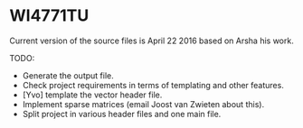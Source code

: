 # WI4771TU

Current version of the source files is April 22 2016 based on Arsha his work.

TODO:
- Generate the output file.
- Check project requirements in terms of templating and other features.
- [Yvo] template the vector header file.
- Implement sparse matrices (email Joost van Zwieten about this).
- Split project in various header files and one main file.
